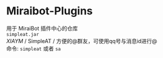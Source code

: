 # Miraibot-Plugins
用于 MiraiBot 插件中心的仓库<br>
`simpleat.jar`<br>
*XIAYM* / SimpleAT / 方便的@群友，可使用qq号与消息id进行@<br>
命令: `simpleat` 或者 `sa`<br>
